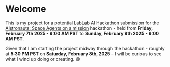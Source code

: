 # Welcome
This is my project for a potential LabLab AI Hackathon submission for the [AIstronauts: Space Agents on a mission](https://lablab.ai/event/aistronauts-space-agents-on-a-mission?utm_medium=newsletter_paid&utm_source=email1&utm_campaign=AIstronauts) hackathon - held from **Friday, February 7th 2025 - 9:00 AM PST** to **Sunday, February 9th 2025 - 9:00 AM PST**.

Given that I am starting the project midway through the hackathon - roughly at **5:30 PM PST** on **Saturday, February 8th, 2025** - I will be curious to see what I wind up doing or creating. 😅
